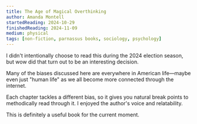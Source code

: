 ```yaml
---
title: The Age of Magical Overthinking
author: Amanda Montell
startedReading: 2024-10-29
finishedReading: 2024-11-09
medium: physical
tags: [non-fiction, parnassus books, sociology, psychology]
---
```


I didn't intentionally choose to read this during the 2024 election season, but wow did that turn out to be an interesting decision.

Many of the biases discussed here are everywhere in American life—maybe even just "human life" as we all become more connected through the internet.

Each chapter tackles a different bias, so it gives you natural break points to methodically read through it. I enjoyed the author's voice and relatability.

This is definitely a useful book for the current moment.
